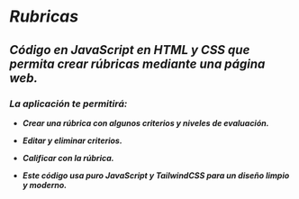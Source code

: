 # **_Rubricas_**

## **_Código en JavaScript en HTML y CSS que permita crear rúbricas mediante una página web._**

### **_La aplicación te permitirá:_**

- **_Crear una rúbrica con algunos criterios y niveles de evaluación._**
  
- **_Editar y eliminar criterios._**

- **_Calificar con la rúbrica._**
  
- **_Este código usa puro JavaScript y TailwindCSS para un diseño limpio y moderno._**
